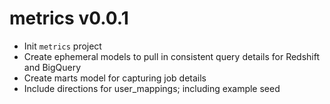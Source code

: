 # metrics v0.0.1

- Init `metrics` project
- Create ephemeral models to pull in consistent query details for Redshift and BigQuery
- Create marts model for capturing job details
- Include directions for user_mappings; including example seed
